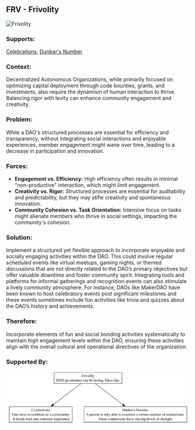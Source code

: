 ## FRV - Frivolity

![Frivolity](./output/illustration/frivolity_illustration_v3.png)

### Supports:

[Celebrations](./celebrations.html), [Dunbar's Number](./dunbars_number.html)

### Context:

Decentralized Autonomous Organizations, while primarily focused on optimizing capital deployment through code bounties, grants, and investments, also require the dynamism of human interaction to thrive. Balancing rigor with levity can enhance community engagement and creativity.

### Problem:

While a DAO's structured processes are essential for efficiency and transparency, without integrating social interactions and enjoyable experiences, member engagement might wane over time, leading to a decrease in participation and innovation.

### Forces:

- **Engagement vs. Efficiency:** High efficiency often results in minimal "non-productive" interaction, which might limit engagement.
- **Creativity vs. Rigor:** Structured processes are essential for auditability and predictability, but they may stifle creativity and spontaneous innovation.
- **Community Cohesion vs. Task Orientation:** Intensive focus on tasks might alienate members who thrive in social settings, impacting the community's cohesion.

### Solution:

Implement a structured yet flexible approach to incorporate enjoyable and socially engaging activities within the DAO. This could involve regular scheduled events like virtual meetups, gaming nights, or themed discussions that are not directly related to the DAO’s primary objectives but offer valuable downtime and foster community spirit. Integrating tools and platforms for informal gatherings and recognition events can also stimulate a lively community atmosphere. For instance, DAOs like MakerDAO have been known to host celebratory events post significant milestones and these events sometimes include fun activities like trivia and quizzes about the DAO’s history and achievements.

### Therefore:

Incorporate elements of fun and social bonding activities systematically to maintain high engagement levels within the DAO, ensuring these activities align with the overall cultural and operational directives of the organization.

### Supported By:


![Frivolity](./output/frivolity_specific_graph_v3.png)
